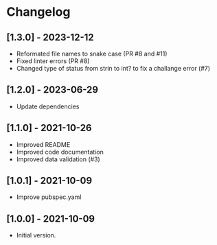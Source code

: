 # Changelog

## [1.3.0] - 2023-12-12

* Reformated file names to snake case (PR #8 and #11)
* Fixed linter errors (PR #8)
* Changed type of status from strin to int? to fix a challange error (#7)

## [1.2.0] - 2023-06-29

* Update dependencies

## [1.1.0] - 2021-10-26

* Improved README
* Improved code documentation
* Improved data validation (#3)

## [1.0.1] - 2021-10-09

* Improve pubspec.yaml

## [1.0.0] - 2021-10-09

* Initial version.
